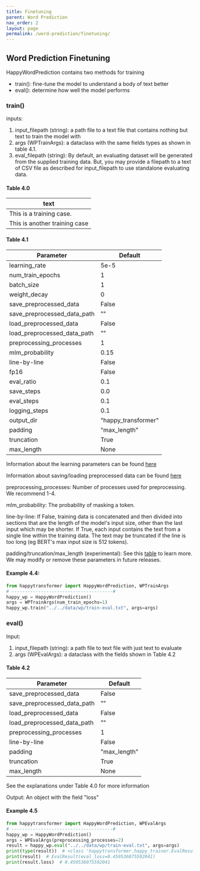 ```yaml
---
title: Finetuning
parent: Word Prediction
nav_order: 2
layout: page
permalink: /word-prediction/finetuning/
---
```


## Word Prediction Finetuning

HappyWordPrediction contains two methods for training 
- train(): fine-tune the model to understand a body of text better
- eval(): determine how well the model performs 

### train()

inputs: 
1. input_filepath (string): a path file to a text file that contains nothing but text to train the model with
2. args (WPTrainArgs): a dataclass with the same fields types as shown in table 4.1. 
3. eval_filepath (string): By default, an evaluating dataset will be generated from the supplied training data. But, you may provide a filepath to a text of CSV file as described for input_filepath to use standalone evaluating data. 

#### Table 4.0
| text                           |
|--------------------------------|
| This is a training case.       | 
| This is another training case  | 

#### Table 4.1

| Parameter                    | Default             |
|------------------------------|---------------------|
| learning_rate                | 5e-5                |
| num_train_epochs             | 1                   |
| batch_size                   | 1                   |
| weight_decay                 | 0                   |
| save_preprocessed_data       | False               |
| save_preprocessed_data_path  | ""                  |
| load_preprocessed_data       | False               |
| load_preprocessed_data_path  | ""                  |
| preprocessing_processes      | 1                   |
| mlm_probability              | 0.15                |
| line-by-line                 | False               |
| fp16                         | False               |
| eval_ratio                   | 0.1                 |
| save_steps                   | 0.0                 |
| eval_steps                   | 0.1                 |
| logging_steps                | 0.1                 |
| output_dir                   | "happy_transformer" |
| padding                      | "max_length"        |
| truncation                   | True                |
| max_length                   | None                |

Information about the learning parameters can be found [here](/learning-parameters/)

Information about saving/loading preprocessed data can be found [here](/save-load/)

preprocessing_processes: Number of processes used for preprocessing. We recommend 1-4. 

mlm_probability: The probability of masking a token.

line-by-line: If False, training data is concatenated and then divided into sections that are the length of the model's input size, other than the last input which may be shorter. 
              If True, each input contains the text from a single line within the training data. The text may be truncated if the line is too long (eg BERT's max input size is 512 tokens). 

padding/truncation/max_length (experimental): See this [table](https://huggingface.co/docs/transformers/pad_truncation) to learn more.  We may modify or remove these parameters in future releases.

#### Example 4.4:
```python
from happytransformer import HappyWordPrediction, WPTrainArgs
# --------------------------------------#
happy_wp = HappyWordPrediction()
args = WPTrainArgs(num_train_epochs=1) 
happy_wp.train("../../data/wp/train-eval.txt", args=args)
```

### eval()
Input:
1. input_filepath (string): a path file to text file with just text to evaluate 
2. args (WPEvalArgs): a dataclass with the fields shown in Table 4.2
 
#### Table 4.2

| Parameter                   | Default      |
|-----------------------------|--------------|
| save_preprocessed_data      | False        |
| save_preprocessed_data_path | ""           |
| load_preprocessed_data      | False        |
| load_preprocessed_data_path | ""           |
| preprocessing_processes     | 1            |
| line-by-line                | False        |
| padding                     | "max_length" |
| truncation                  | True         |
| max_length                  | None         |

See the explanations under Table 4.0 for more information 

Output: An object with the field "loss"

#### Example 4.5
```python
from happytransformer import HappyWordPrediction, WPEvalArgs
# --------------------------------------#
happy_wp = HappyWordPrediction()  
args = WPEvalArgs(preprocessing_processes=2)
result = happy_wp.eval("../../data/wp/train-eval.txt", args=args)
print(type(result))  # <class 'happytransformer.happy_trainer.EvalResult'>
print(result)  # EvalResult(eval_loss=0.459536075592041)
print(result.loss)  # 0.459536075592041
```

